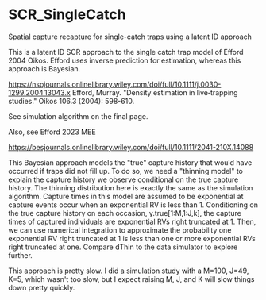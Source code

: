# SCR_SingleCatch
Spatial capture recapture for single-catch traps using a latent ID approach

This is a latent ID SCR approach to the single catch trap model of Efford 2004 Oikos. Efford uses inverse prediction for estimation, 
whereas this approach is Bayesian.

https://nsojournals.onlinelibrary.wiley.com/doi/full/10.1111/j.0030-1299.2004.13043.x
Efford, Murray. "Density estimation in live‐trapping studies." Oikos 106.3 (2004): 598-610.

See simulation algorithm on the final page.

Also, see Efford 2023 MEE

https://besjournals.onlinelibrary.wiley.com/doi/full/10.1111/2041-210X.14088

This Bayesian approach models the "true" capture history that would have occurred if traps did not fill up.
To do so, we need a "thinning model" to explain the capture history we observe conditional on the true capture
history. The thinning distribution here is exactly the same as the simulation algorithm. Capture times in this 
model are assumed to be exponential at capture events occur when an exponential RV is less than 1. Conditioning
on the true capture history on each occasion, y.true[1:M,1:J,k], the capture times of captured individuals are
exponential RVs right truncated at 1. Then, we can use numerical integration to approximate the probability 
one exponential RV right truncated at 1 is less than one or more exponential RVs right truncated at one.
Compare dThin to the data simulator to explore further.

This approach is pretty slow. I did a simulation study with a M=100, J=49, K=5, which wasn't too slow, but 
I expect raising M, J, and K will slow things down pretty quickly.